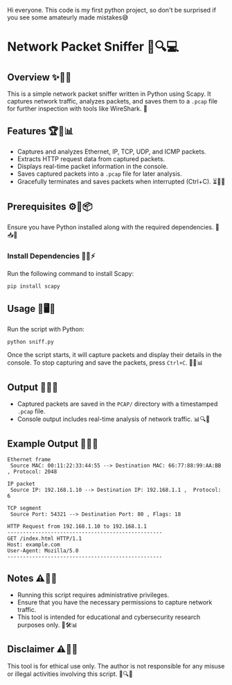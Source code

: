 Hi everyone. This code is my first python project, so don't be surprised if you see some amateurly made mistakes😅

# Network Packet Sniffer 🚀🔍💻

## Overview ✨📡🔬
This is a simple network packet sniffer written in Python using Scapy. It captures network traffic, analyzes packets, and saves them to a `.pcap` file for further inspection with tools like WireShark. 🦈

## Features 🏆📡📊
- Captures and analyzes Ethernet, IP, TCP, UDP, and ICMP packets. 
- Extracts HTTP request data from captured packets. 
- Displays real-time packet information in the console. 
- Saves captured packets into a `.pcap` file for later analysis. 
- Gracefully terminates and saves packets when interrupted (Ctrl+C). ⏳💾✅

## Prerequisites ⚙️🐍📦
Ensure you have Python installed along with the required dependencies. 🎯📥🔧

### Install Dependencies 📌📂⚡
Run the following command to install Scapy:
```bash
pip install scapy
```

## Usage 🚀🖥️🎯
Run the script with Python:
```bash
python sniff.py
```

Once the script starts, it will capture packets and display their details in the console. To stop capturing and save the packets, press `Ctrl+C`. 🛑💾📊

## Output 📁📜📡
- Captured packets are saved in the `PCAP/` directory with a timestamped `.pcap` file. 
- Console output includes real-time analysis of network traffic. 📊🔍📄

## Example Output 📡💾📝
```plaintext
Ethernet frame
 Source MAC: 00:11:22:33:44:55 --> Destination MAC: 66:77:88:99:AA:BB , Protocol: 2048

IP packet
 Source IP: 192.168.1.10 --> Destination IP: 192.168.1.1 ,  Protocol: 6

TCP segment
 Source Port: 54321 --> Destination Port: 80 , Flags: 18

HTTP Request from 192.168.1.10 to 192.168.1.1
--------------------------------------------------
GET /index.html HTTP/1.1
Host: example.com
User-Agent: Mozilla/5.0
--------------------------------------------------
```

## Notes ⚠️📌🔎
- Running this script requires administrative privileges. 
- Ensure that you have the necessary permissions to capture network traffic. 
- This tool is intended for educational and cybersecurity research purposes only. 🔐🛠️📊

## Disclaimer ⚠️🔐🚫
This tool is for ethical use only. The author is not responsible for any misuse or illegal activities involving this script. 🚀🔍🛑

